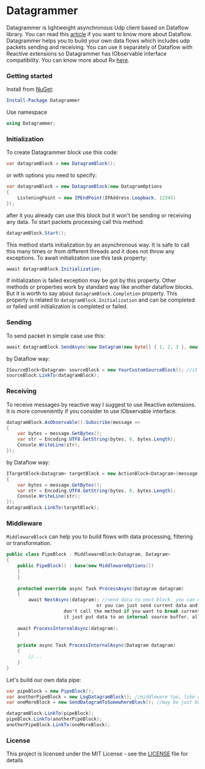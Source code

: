  # Datagrammer

Datagrammer is lightweight asynchronous Udp client based on Dataflow library. You can read this [article](https://docs.microsoft.com/en-us/dotnet/standard/parallel-programming/dataflow-task-parallel-library) if you want to know more about Dataflow.
Datagrammer helps you to build your own data flows which includes udp packets sending and receiving.
You can use it separately of Dataflow with Reactive extensions so Datagrammer has IObservable interface compatibility.
You can know more about Rx [here](http://reactivex.io/).

### Getting started

Install from [NuGet](https://www.nuget.org/packages/Datagrammer/):

```powershell
Install-Package Datagrammer
```

Use namespace

```csharp
using Datagrammer;
```

### Initialization

To create Datagrammer block use this code:

```csharp
var datagramBlock = new DatagramBlock();
```

or with options you need to specify:

```csharp
var datagramBlock = new DatagramBlock(new DatagramOptions
{
    ListeningPoint = new IPEndPoint(IPAddress.Loopback, 12345)
});
```
			
after it you already can use this block but it won't be sending or receiving any data. To start packets processing call this method:

```csharp
datagramBlock.Start();
```

This method starts initialization by an asynchronous way. It is safe to call this many times or from different threads and it does not throw any exceptions. To await initialization use this task property:

```csharp
await datagramBlock.Initialization;
```

If initialization is failed exception may be got by this property. Other methods or properties work by standard way like another dataflow blocks. But it is worth to say about `datagramBlock.Completion` property. This property is related to `datagramBlock.Initialization` and can be completed or failed until initialization is completed or failed.

### Sending

To send packet in simple case use this:

```csharp
await datagramBlock.SendAsync(new Datagram(new byte[] { 1, 2, 3 }, new IPEndPoint(IPAddress.Parse("192.168.1.1"), 12345)));
```

by Dataflow way:

```csharp
ISourceBlock<Datagram> sourceBlock = new YourCustomSourceBlock(); //it may be buffer or transform or your custom generator block
sourceBlock.LinkTo(datagramBlock);
```

### Receiving

To receive messages by reactive way I suggest to use Reactive extensions. It is more conveniently if you consider to use IObservable interface.

```csharp
datagramBlock.AsObservable().Subscribe(message =>
{
    var bytes = message.GetBytes();
    var str = Encoding.UTF8.GetString(bytes, 0, bytes.Length);
    Console.WriteLine(str);
});
```

by Dataflow way:

```csharp
ITargetBlock<Datagram> targetBlock = new ActionBlock<Datagram>(message =>
{
    var bytes = message.GetBytes();
    var str = Encoding.UTF8.GetString(bytes, 0, bytes.Length);
    Console.WriteLine(str);
});
datagramBlock.LinkTo(targetBlock);
```
### Middleware

`MiddlewareBlock` can help you to build flows with data processing, filtering or transformation. 

```csharp
public class PipeBlock : MiddlewareBlock<Datagram, Datagram>
{
    public PipeBlock() : base(new MiddlewareOptions())
    {
    }
    
    protected override async Task ProcessAsync(Datagram datagram)
    {
    	await NextAsync(datagram); //send data to next block. you can modify it before. 
	                             or you can just send current data and process it below. 
				     don't call the method if you want to break current request pipeline.
				     it just put data to an internal source buffer, all middlewares work in parallel
	
	await ProcessInternalAsync(datagram);
    }
    
    private async Task ProcessInternalAsync(Datagram datagram)
    {
    	//...
    }
}
```

Let's build our own data pipe:

```csharp
var pipeBlock = new PipeBlock();
var anotherPipeBlock = new LogDatagramBlock(); //middleware too, like above
var oneMoreBlock = new SendDatagramToSomewhereBlock(); //may be just Datagram target

datagramBlock.LinkTo(pipeBlock);
pipeBlock.LinkTo(anotherPipeBlock);
anotherPipeBlock.LinkTo(oneMoreBlock);
```

### License

This project is licensed under the MIT License - see the [LICENSE](LICENSE) file for details
